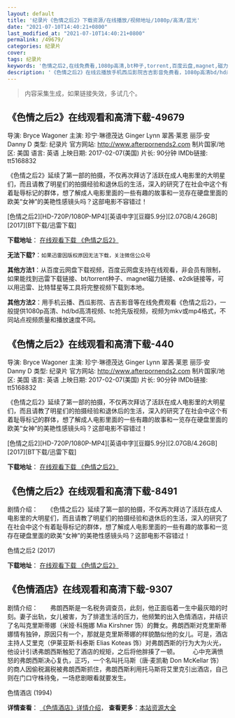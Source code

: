 ```yaml
---
layout: default
title: '纪录片《色情之后2》下载资源/在线播放/视频地址/1080p/高清/蓝光'
date: "2021-07-10T14:40:21+0800"
last_modified_at: "2021-07-10T14:40:21+0800"
permalink: /49679/
categories: 纪录片
cover:
tags: 纪录片
keywords: '色情之后2,在线免费看,1080p高清,bt种子,torrent,百度云盘,magnet,磁力链,迅雷下载资源'
description: '《色情之后2》在线云播放手机西瓜影院吉吉影音免费看，1080p高清bd/hd未删减完整版和tc抢先枪版，mkv/mp4格式，附带bt/torrent种子、magnet/磁力链、百度云盘、网盘资源迅雷下载链接'
---
```


>内容采集生成，如果链接失效，多试几个。


## 《色情之后2》在线观看和高清下载-49679

导演: Bryce Wagoner 主演: 珍宁·琳德茂达 Ginger Lynn 翠茜·莱恩 丽莎·安 Danny D 类型: 纪录片 官方网站: http://www.afterpornends2.com 制片国家/地区: 美国 语言: 英语 上映日期: 2017-02-07(美国) 片长: 90分钟 IMDb链接: tt5168832

《色情之后2》延续了第一部的拍摄，不仅再次拜访了活跃在成人电影里的大明星们，而且请教了明星们的拍摄经验和退休后的生活，深入的研究了在社会中这个有着耻辱标记的群体，想了解成人电影里面的一些有趣的故事和一览存在硬盘里面的欧美“女神”的美艳性感镜头吗？这部电影不容错过！


[色情之后2][HD-720P/1080P-MP4][英语中字][豆瓣5.9分][2.07GB/4.26GB][2017][BT下载/迅雷下载]

**下载地址**： [在线观看下载 《色情之后2》](https://www.btdx8.com/torrent/sqzh2_2017.html) 


**无法下载?**：`如果迅雷因版权原因无法下载，关注微信公众号 `

**其他方法1**：从百度云网盘下载视频，百度云网盘支持在线观看，非会员有限制，如果能找到迅雷下载链接、bt/torrent种子、magnet磁力链接、e2dk链接等，可以用迅雷、比特彗星等工具将完整视频下载到本地。

**其他方法2**：用手机云播、西瓜影院、吉吉影音等在线免费观看《色情之后2》，一般提供1080p高清、hd/bd高清视频、tc抢先版视频，视频为mkv或mp4格式，不同站点视频质量和播放速度不同。


## 《色情之后2》在线观看和高清下载-440

导演: Bryce Wagoner 主演: 珍宁·琳德茂达 Ginger Lynn 翠茜·莱恩 丽莎·安 Danny D 类型: 纪录片 官方网站: http://www.afterpornends2.com 制片国家/地区: 美国 语言: 英语 上映日期: 2017-02-07(美国) 片长: 90分钟 IMDb链接: tt5168832

《色情之后2》延续了第一部的拍摄，不仅再次拜访了活跃在成人电影里的大明星们，而且请教了明星们的拍摄经验和退休后的生活，深入的研究了在社会中这个有着耻辱标记的群体，想了解成人电影里面的一些有趣的故事和一览存在硬盘里面的欧美“女神”的美艳性感镜头吗？这部电影不容错过！


[色情之后2][HD-720P/1080P-MP4][英语中字][豆瓣5.9分][2.07GB/4.26GB][2017][BT下载/迅雷下载]

**下载地址**： [在线观看下载 《色情之后2》](https://www.btdx8.com/torrent/sqzh2_2017.html) 


## 《色情之后2》在线观看和高清下载-8491

剧情介绍：　　《色情之后2》延续了第一部的拍摄，不仅再次拜访了活跃在成人电影里的大明星们，而且请教了明星们的拍摄经验和退休后的生活，深入的研究了在社会中这个有着耻辱标记的群体，想了解成人电影里面的一些有趣的故事和一览存在硬盘里面的欧美“女神”的美艳性感镜头吗？这部电影不容错过！


色情之后2 (2017)

**下载地址**： [在线观看下载 《色情之后2》](https://www.btbtdy.me/btdy/dy10897.html) 


## 《色情酒店》在线观看和高清下载-9307

剧情介绍：　　弗朗西斯是一名税务调查员，此刻，他正面临着一生中最灰暗的时刻。妻子出轨，女儿被害，为了排遣生活的压力，他频繁的出入色情酒店，并结识了名叫克里斯蒂娜（米娅·科施娜 Mia Kirshner 饰）的舞女。弗朗西斯对克里斯蒂娜情有独钟，原因只有一个，那就是克里斯蒂娜的样貌酷似他的女儿。可是，酒店主持人艾里克（伊莱亚斯·科泰斯 Elias Koteas 饰）对弗朗西斯的行为大为火光，他设计引诱弗朗西斯触犯了酒店的规矩，之后将他胖揍了一顿。 　　心中充满愤怒的弗朗西斯决心复仇，正巧，一个名叫托马斯（唐·麦凯勒 Don McKellar 饰）的商人因偷税漏税被弗朗西斯抓住，弗朗西斯利用托马斯将艾里克引出酒店，自己则在门口守株待兔，一场悲剧眼看就要发生。


色情酒店 (1994)

**详情查看**： [《色情酒店》详情介绍](/movie/9307/)， **查看更多**：[本站资源大全](/movie/t/all/)


